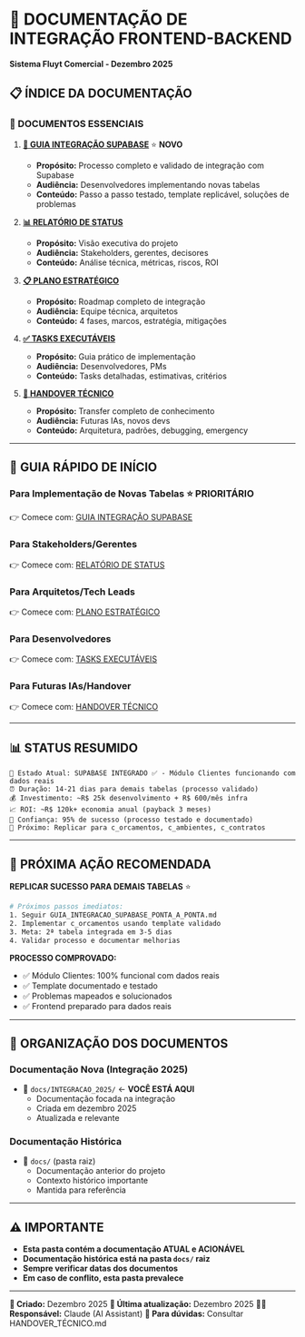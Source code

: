 # 🔗 DOCUMENTAÇÃO DE INTEGRAÇÃO FRONTEND-BACKEND
**Sistema Fluyt Comercial - Dezembro 2025**

## 📋 ÍNDICE DA DOCUMENTAÇÃO

### **🎯 DOCUMENTOS ESSENCIAIS**

1. **[🚀 GUIA INTEGRAÇÃO SUPABASE](./GUIA_INTEGRACAO_SUPABASE_PONTA_A_PONTA.md)** ⭐ **NOVO**
   - **Propósito:** Processo completo e validado de integração com Supabase
   - **Audiência:** Desenvolvedores implementando novas tabelas
   - **Conteúdo:** Passo a passo testado, template replicável, soluções de problemas

2. **[📊 RELATÓRIO DE STATUS](./RELATORIO_STATUS_INTEGRACAO.md)**
   - **Propósito:** Visão executiva do projeto
   - **Audiência:** Stakeholders, gerentes, decisores
   - **Conteúdo:** Análise técnica, métricas, riscos, ROI

3. **[📋 PLANO ESTRATÉGICO](./PLANO_INTEGRACAO_FRONTEND_BACKEND.md)**
   - **Propósito:** Roadmap completo de integração
   - **Audiência:** Equipe técnica, arquitetos
   - **Conteúdo:** 4 fases, marcos, estratégia, mitigações

4. **[✅ TASKS EXECUTÁVEIS](./TASKS_INTEGRACAO_DETALHADAS.md)**
   - **Propósito:** Guia prático de implementação
   - **Audiência:** Desenvolvedores, PMs
   - **Conteúdo:** Tasks detalhadas, estimativas, critérios

5. **[🤖 HANDOVER TÉCNICO](./DOCUMENTACAO_TECNICA_HANDOVER.md)**
   - **Propósito:** Transfer completo de conhecimento
   - **Audiência:** Futuras IAs, novos devs
   - **Conteúdo:** Arquitetura, padrões, debugging, emergency

---

## 🚀 GUIA RÁPIDO DE INÍCIO

### **Para Implementação de Novas Tabelas** ⭐ **PRIORITÁRIO**
👉 Comece com: [GUIA INTEGRAÇÃO SUPABASE](./GUIA_INTEGRACAO_SUPABASE_PONTA_A_PONTA.md)

### **Para Stakeholders/Gerentes**
👉 Comece com: [RELATÓRIO DE STATUS](./RELATORIO_STATUS_INTEGRACAO.md)

### **Para Arquitetos/Tech Leads**  
👉 Comece com: [PLANO ESTRATÉGICO](./PLANO_INTEGRACAO_FRONTEND_BACKEND.md)

### **Para Desenvolvedores**
👉 Comece com: [TASKS EXECUTÁVEIS](./TASKS_INTEGRACAO_DETALHADAS.md)

### **Para Futuras IAs/Handover**
👉 Comece com: [HANDOVER TÉCNICO](./DOCUMENTACAO_TECNICA_HANDOVER.md)

---

## 📊 STATUS RESUMIDO

```
🎯 Estado Atual: SUPABASE INTEGRADO ✅ - Módulo Clientes funcionando com dados reais
⏰ Duração: 14-21 dias para demais tabelas (processo validado)
💰 Investimento: ~R$ 25k desenvolvimento + R$ 600/mês infra
📈 ROI: ~R$ 120k+ economia anual (payback 3 meses)
🎉 Confiança: 95% de sucesso (processo testado e documentado)
🚀 Próximo: Replicar para c_orcamentos, c_ambientes, c_contratos
```

---

## 🎯 PRÓXIMA AÇÃO RECOMENDADA

**REPLICAR SUCESSO PARA DEMAIS TABELAS** ⭐

```bash
# Próximos passos imediatos:
1. Seguir GUIA_INTEGRACAO_SUPABASE_PONTA_A_PONTA.md
2. Implementar c_orcamentos usando template validado
3. Meta: 2ª tabela integrada em 3-5 dias
4. Validar processo e documentar melhorias
```

**PROCESSO COMPROVADO:**
- ✅ Módulo Clientes: 100% funcional com dados reais
- ✅ Template documentado e testado
- ✅ Problemas mapeados e solucionados
- ✅ Frontend preparado para dados reais

---

## 📁 ORGANIZAÇÃO DOS DOCUMENTOS

### **Documentação Nova (Integração 2025)**
- 📂 `docs/INTEGRACAO_2025/` ← **VOCÊ ESTÁ AQUI**
  - Documentação focada na integração
  - Criada em dezembro 2025
  - Atualizada e relevante

### **Documentação Histórica**
- 📂 `docs/` (pasta raiz)
  - Documentação anterior do projeto
  - Contexto histórico importante
  - Mantida para referência

---

## ⚠️ IMPORTANTE

- **Esta pasta contém a documentação ATUAL e ACIONÁVEL**
- **Documentação histórica está na pasta `docs/` raiz**
- **Sempre verificar datas dos documentos**
- **Em caso de conflito, esta pasta prevalece**

---

**📅 Criado:** Dezembro 2025
**🔄 Última atualização:** Dezembro 2025
**👨‍💻 Responsável:** Claude (AI Assistant)
**📧 Para dúvidas:** Consultar HANDOVER_TÉCNICO.md